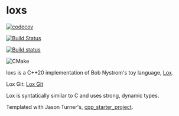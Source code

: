 # loxs

[![codecov](https://codecov.io/gh/lefticus/cpp_starter_project/branch/master/graph/badge.svg)](https://codecov.io/gh/lefticus/cpp_starter_project)

[![Build Status](https://travis-ci.org/lefticus/cpp_starter_project.svg?branch=master)](https://travis-ci.org/lefticus/cpp_starter_project)

[![Build status](https://ci.appveyor.com/api/projects/status/ro4lbfoa7n0sy74c/branch/master?svg=true)](https://ci.appveyor.com/project/lefticus/cpp-starter-project/branch/master)

![CMake](https://github.com/lefticus/cpp_starter_project/workflows/CMake/badge.svg)

loxs is a C++20 implementation of Bob Nystrom's toy language, [Lox](https://craftinginterpreters.com).

Lox Git: [Lox Git](https://github.com/munificent/craftinginterpreters)

Lox is syntatically similar to C and uses strong, dynamic types.


Templated with Jason Turner's, [cpp_starter_project](https://github.com/lefticus/cpp_starter_project).
